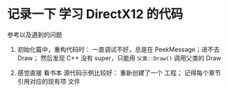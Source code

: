 # 记录一下 学习 DirectX12 的代码

参考以及遇到的问题

1. 初始化篇中，重构代码时：
   一直调试不好，总是在 PeekMessage；进不去 Draw；
   然后发现 C++ 没有 super，只能用 `父类::Draw()` 调用父类的 Draw

2. 感觉直接 看书本 源代码示例比较好： 重新创建了一个 工程；
   记得每个章节 引用对应的现有项 文件
